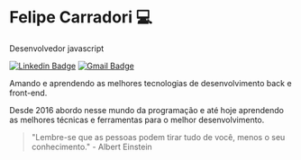 # Felipe Carradori 💻

Desenvolvedor javascript

[![Linkedin Badge](https://img.shields.io/badge/-LinkedIn-blue?style=flat-square&logo=Linkedin&logoColor=white&link=https://www.linkedin.com/in/felipe-carradori/)](https://www.linkedin.com/in/felipe-carradori/)
[![Gmail Badge](https://img.shields.io/badge/-Gmail-c14438?style=flat-square&logo=Gmail&logoColor=white&link=mailto:felipecassianodf@gmail.com)](mailto:felipecassianodf@gmail.com)

Amando e aprendendo as melhores tecnologias de desenvolvimento back e front-end.

Desde 2016 abordo nesse mundo da programação e até hoje aprendendo as melhores técnicas e ferramentas para o melhor desenvolvimento.

> "Lembre-se que as pessoas podem tirar tudo de você, menos o seu conhecimento." - Albert Einstein


